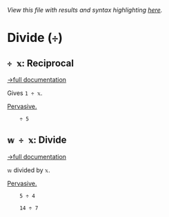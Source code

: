 *View this file with results and syntax highlighting [here](https://saltytine.github.io/BQN/help/reciprocal_divide.html).*

# Divide (`÷`)

## `÷ 𝕩`: Reciprocal
[→full documentation](../doc/arithmetic.md#basic-arithmetic)

Gives `1 ÷ 𝕩`.

[Pervasive.](../doc/arithmetic.md#pervasion)

        ÷ 5



## `𝕨 ÷ 𝕩`: Divide
[→full documentation](../doc/arithmetic.md#basic-arithmetic)

`𝕨` divided by `𝕩`.

[Pervasive.](../doc/arithmetic.md#pervasion)

        5 ÷ 4

        14 ÷ 7
